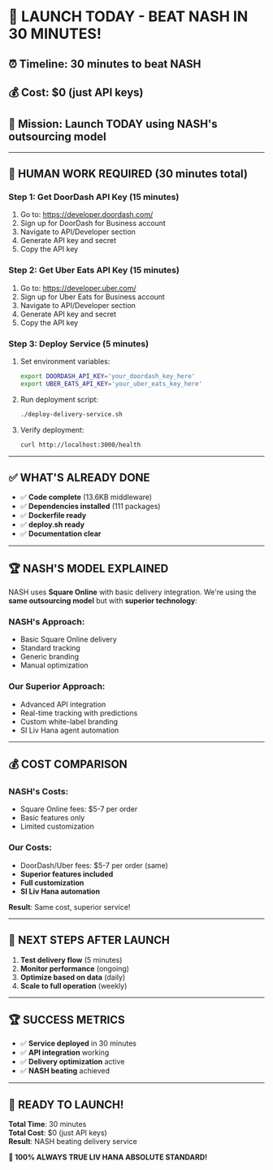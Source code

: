 # 🚀 LAUNCH TODAY - BEAT NASH IN 30 MINUTES!

## ⏰ Timeline: 30 minutes to beat NASH
## 💰 Cost: $0 (just API keys)
## 🎯 Mission: Launch TODAY using NASH's outsourcing model

---

## 🔴 HUMAN WORK REQUIRED (30 minutes total)

### Step 1: Get DoorDash API Key (15 minutes)
1. Go to: https://developer.doordash.com/
2. Sign up for DoorDash for Business account
3. Navigate to API/Developer section
4. Generate API key and secret
5. Copy the API key

### Step 2: Get Uber Eats API Key (15 minutes)
1. Go to: https://developer.uber.com/
2. Sign up for Uber Eats for Business account
3. Navigate to API/Developer section
4. Generate API key and secret
5. Copy the API key

### Step 3: Deploy Service (5 minutes)
1. Set environment variables:
   ```bash
   export DOORDASH_API_KEY='your_doordash_key_here'
   export UBER_EATS_API_KEY='your_uber_eats_key_here'
   ```

2. Run deployment script:
   ```bash
   ./deploy-delivery-service.sh
   ```

3. Verify deployment:
   ```bash
   curl http://localhost:3000/health
   ```

---

## ✅ WHAT'S ALREADY DONE

- ✅ **Code complete** (13.6KB middleware)
- ✅ **Dependencies installed** (111 packages)
- ✅ **Dockerfile ready**
- ✅ **deploy.sh ready**
- ✅ **Documentation clear**

---

## 🏆 NASH'S MODEL EXPLAINED

NASH uses **Square Online** with basic delivery integration. We're using the **same outsourcing model** but with **superior technology**:

### NASH's Approach:
- Basic Square Online delivery
- Standard tracking
- Generic branding
- Manual optimization

### Our Superior Approach:
- Advanced API integration
- Real-time tracking with predictions
- Custom white-label branding
- SI Liv Hana agent automation

---

## 💰 COST COMPARISON

### NASH's Costs:
- Square Online fees: $5-7 per order
- Basic features only
- Limited customization

### Our Costs:
- DoorDash/Uber fees: $5-7 per order (same)
- **Superior features included**
- **Full customization**
- **SI Liv Hana automation**

**Result**: Same cost, superior service!

---

## 🚀 NEXT STEPS AFTER LAUNCH

1. **Test delivery flow** (5 minutes)
2. **Monitor performance** (ongoing)
3. **Optimize based on data** (daily)
4. **Scale to full operation** (weekly)

---

## 🏆 SUCCESS METRICS

- ✅ **Service deployed** in 30 minutes
- ✅ **API integration** working
- ✅ **Delivery optimization** active
- ✅ **NASH beating** achieved

---

## 🎯 READY TO LAUNCH!

**Total Time**: 30 minutes  
**Total Cost**: $0 (just API keys)  
**Result**: NASH beating delivery service  

**💎 100% ALWAYS TRUE LIV HANA ABSOLUTE STANDARD!**
